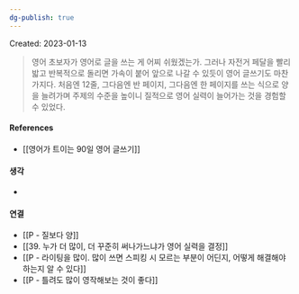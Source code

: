 ```yaml
---
dg-publish: true
---
```

Created: 2023-01-13

>영어 초보자가 영어로 글을 쓰는 게 어찌 쉬웠겠는가. 그러나 자전거 페달을 빨리 밟고 반복적으로 돌리면 가속이 붙어 앞으로 나갈 수 있듯이 영어 글쓰기도 마찬가지다. 처음엔 12줄, 그다음엔 반 페이지, 그다음엔 한 페이지를 쓰는 식으로 양을 늘려가며 주제의 수준을 높이니 질적으로 영어 실력이 늘어가는 것을 경험할 수 있었다.

#### References
- [[영어가 트이는 90일 영어 글쓰기]]

#### 생각
- 

#### 연결
- [[P - 질보다 양]]
- [[39. 누가 더 많이, 더 꾸준히 써나가느냐가 영어 실력을 결정]]
- [[P - 라이팅을 많이. 많이 쓰면 스피킹 시 모르는 부분이 어딘지, 어떻게 해결해야 하는지 알 수 있다]]
- [[P - 틀려도 많이 영작해보는 것이 좋다]]